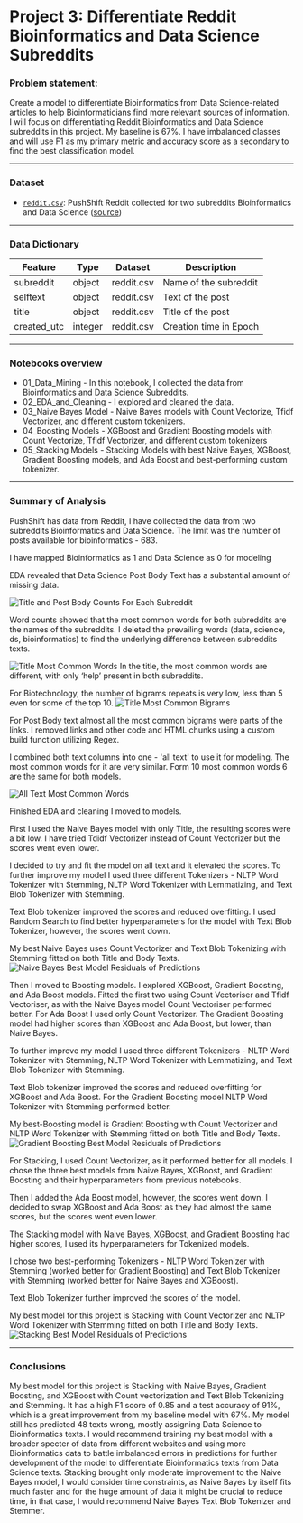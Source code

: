 # Project 3: Differentiate Reddit Bioinformatics and Data Science Subreddits



### Problem statement:

Create a model to differentiate Bioinformatics from Data Science-related articles to help Bioinformaticians find more relevant sources of information. I will focus on differentiating Reddit Bioinformatics and Data Science subreddits in this project. My baseline is 67%. I have imbalanced classes and will use F1 as my primary metric and accuracy score as a secondary to find the best classification model.

---

### Dataset

* [`reddit.csv`](./data/reddit.csv): PushShift Reddit collected for two subreddits Bioinformatics and Data Science ([source](https://api.pushshift.io/reddit/search/submission))


---

### Data Dictionary

|Feature|Type|Dataset|Description|
|---|---|---|---|
|subreddit|object|reddit.csv|Name of the subreddit|
|selftext|object|reddit.csv|Text of the post|
|title|object|reddit.csv|Title of the post|
|created_utc|integer|reddit.csv|Creation time in Epoch|

---
### Notebooks overview

 - 01_Data_Mining - In this notebook, I collected the data from Bioinformatics and Data Science Subreddits.
 - 02_EDA_and_Cleaning -  I explored and cleaned the data. 
 - 03_Naive Bayes Model - Naive Bayes models with Count Vectorize, Tfidf Vectorizer, and different custom tokenizers.
 - 04_Boosting Models - XGBoost and Gradient Boosting models with Count Vectorize, Tfidf Vectorizer, and different custom tokenizers
 - 05_Stacking Models - Stacking Models with best Naive Bayes, XGBoost, Gradient Boosting models, and Ada Boost and best-performing custom tokenizer.
 
---

### Summary of Analysis

PushShift has data from Reddit, I have collected the data from two subreddits Bioinformatics and Data Science. The limit was the number of posts available for bioinformatics - 683.

I have mapped Bioinformatics as 1 and Data Science as 0 for modeling

EDA revealed that Data Science Post Body Text has a substantial amount of missing data.

![Title and Post Body Counts For Each Subreddit](https://github.com/ailinnesse/NLP_Differentiate_Bioinformatics_Data_Science_texts/blob/main/images/title_post_body_counts.jpeg)

Word counts showed that the most common words for both subreddits are the names of the subreddits. 
I deleted the prevailing words (data, science, ds, bioinformatics) to find the underlying difference between subreddits texts.


![Title Most Common Words](https://github.com/ailinnesse/NLP_Differentiate_Bioinformatics_Data_Science_texts/blob/main/images/title_most_common_words.jpeg)
In the title, the most common words are different, with only ‘help’ present in both subreddits.



For Biotechnology, the number of bigrams repeats is very low, less than 5 even for some of the top 10.
![Title Most Common Bigrams](https://github.com/ailinnesse/NLP_Differentiate_Bioinformatics_Data_Science_texts/blob/main/images/title_common_bigrams.jpeg)

For Post Body text almost all the most common bigrams were parts of the links. I removed links and other code and HTML chunks using a custom build function utilizing Regex.

I combined both text columns into one - 'all text' to use it for modeling.
The most common words for it are very similar. Form 10 most common words 6 are the same for both models.

![All Text Most Common Words](https://github.com/ailinnesse/NLP_Differentiate_Bioinformatics_Data_Science_texts/blob/main/images/all_most_common_words.jpeg)


Finished EDA and cleaning I moved to models.

First I used the Naive Bayes model with only Title, the resulting scores were a bit low. I have tried Tdidf Vectorizer instead of Count Vectorizer but the scores went even lower.

I decided to try and fit the model on all text and it elevated the scores.
To further improve my model I used three different Tokenizers - NLTP Word Tokenizer with Stemming, NLTP Word Tokenizer with Lemmatizing, and Text Blob Tokenizer with Stemming.

Text Blob tokenizer improved the scores and reduced overfitting.
I used Random Search to find better hyperparameters for the model with Text Blob Tokenizer, however, the scores went down.

My best Naive Bayes uses Count Vectorizer and Text Blob Tokenizing with Stemming fitted on both Title and Body Texts.
![Naive Bayes Best Model Residuals of Predictions](https://github.com/ailinnesse/NLP_Differentiate_Bioinformatics_Data_Science_texts/blob/main/images/nb_residuals.jpeg)    

Then I moved to Boosting models. I explored XGBoost, Gradient Boosting, and Ada Boost models. Fitted the first two using Count Vectoriser and Tfidf Vectoriser, as with the Naive Bayes model Count Vectoriser performed better. For Ada Boost I used only Count Vectorizer.
The Gradient Boosting model had higher scores than XGBoost and Ada Boost, but lower, than Naive Bayes.

To further improve my model I used three different Tokenizers - NLTP Word Tokenizer with Stemming, NLTP Word Tokenizer with Lemmatizing, and Text Blob Tokenizer with Stemming.

Text Blob tokenizer improved the scores and reduced overfitting for XGBoost and Ada Boost.
For the Gradient Boosting model NLTP Word Tokenizer with Stemming performed better. 

My best-Boosting model is Gradient Boosting with Count Vectorizer and NLTP Word Tokenizer with Stemming fitted on both Title and Body Texts.
![Gradient Boosting Best Model Residuals of Predictions](https://github.com/ailinnesse/NLP_Differentiate_Bioinformatics_Data_Science_texts/blob/main/images/gb_residuals.jpeg) 


For Stacking, I used Count Vectorizer, as it performed better for all models.
I chose the three best models from Naive Bayes, XGBoost, and Gradient Boosting and their hyperparameters from previous notebooks.

Then I added the Ada Boost model, however, the scores went down.
I decided to swap XGBoost and Ada Boost as they had almost the same scores, but the scores went even lower.

The Stacking model with Naive Bayes, XGBoost, and Gradient Boosting had higher scores, I used its hyperparameters for Tokenized models.

I chose two best-performing Tokenizers - NLTP Word Tokenizer with Stemming (worked better for Gradient Boosting) and Text Blob Tokenizer with Stemming (worked better for Naive Bayes and XGBoost).

Text Blob Tokenizer further improved the scores of the model.

My best model for this project is Stacking with Count Vectorizer and NLTP Word Tokenizer with Stemming fitted on both Title and Body Texts.
![Stacking Best Model Residuals of Predictions](https://github.com/ailinnesse/NLP_Differentiate_Bioinformatics_Data_Science_texts/blob/main/images/st_residuals.jpeg) 

---

### Conclusions


My best model for this project is Stacking with Naive Bayes, Gradient Boosting, and XGBoost with Count vectorization and Text Blob Tokenizing and Stemming. It has a high F1 score of 0.85 and a test accuracy of 91%, which is a great improvement from my baseline model with 67%. My model still has predicted 48 texts wrong, mostly assigning Data Science to Bioinformatics texts.
I would recommend training my best model with a broader specter of data from different websites and using more Bioinformatics data to battle imbalanced errors in predictions for further development of the model to differentiate Bioinformatics texts from Data Science texts. Stacking brought only moderate improvement to the Naive Bayes model, I would consider time constraints, as Naive Bayes by itself fits much faster and for the huge amount of data it might be crucial to reduce time, in that case, I would recommend Naive Bayes Text Blob Tokenizer and Stemmer.




